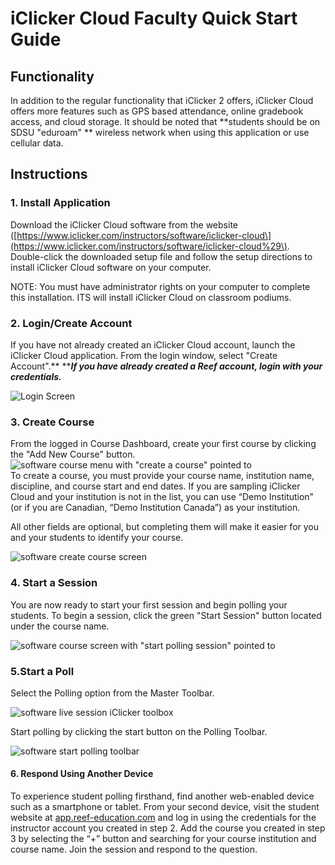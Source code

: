 # iClicker Cloud Faculty Quick Start Guide

## Functionality

In addition to the regular functionality that iClicker 2 offers, iClicker Cloud offers more features such as GPS based attendance, online gradebook access, and cloud storage. It should be noted that **students should be on SDSU "eduroam" ** wireless network when using this application or use cellular data.

## Instructions

### 1. Install Application

Download the iClicker Cloud software from the website \([https://www.iclicker.com/instructors/software/iclicker-cloud\](https://www.iclicker.com/instructors/software/iclicker-cloud%29\). Double-click the downloaded setup file and follow the setup directions to install iClicker Cloud software on your computer.

NOTE: You must have administrator rights on your computer to complete this installation. ITS will install iClicker Cloud on classroom podiums.

### 2. Login/Create Account

If you have not already created an iClicker Cloud account, launch the iClicker Cloud application. From the login window, select "Create Account".** **_**If you have already created a Reef account, login with your credentials.**_

![Login Screen](https://www.iclicker.com/media/1187/win_1signin_360.jpg)

### 3. Create Course

From the logged in Course Dashboard, create your first course by clicking the "Add New Course" button.  
![software course menu with &quot;create a course&quot; pointed to](https://www.iclicker.com/media/1171/win-cloud-add-course.png)  
To create a course, you must provide your course name, institution name, discipline, and course start and end dates. If you are sampling iClicker Cloud and your institution is not in the list, you can use “Demo Institution” \(or if you are Canadian, “Demo Institution Canada”\) as your institution.

All other fields are optional, but completing them will make it easier for you and your students to identify your course.

![software create course screen](https://www.iclicker.com/media/1173/win-cloud-create-course.png)

### 4. Start a Session

You are now ready to start your first session and begin polling your students. To begin a session, click the green "Start Session" button located under the course name.

![software course screen with &quot;start polling session&quot; pointed to](https://www.iclicker.com/media/1176/win-cloud-start-session.png)

### 5.Start a Poll

Select the Polling option from the Master Toolbar.

![software live session iClicker toolbox](https://www.iclicker.com/media/1174/win-cloud-master-toolbar.png)

Start polling by clicking the start button on the Polling Toolbar.

![software start polling toolbar](https://www.iclicker.com/media/1175/win-cloud-polling-toolbar.png)

#### 6. Respond Using Another Device

To experience student polling firsthand, find another web-enabled device such as a smartphone or tablet. From your second device, visit the student website at [app.reef-education.com](http://app.reef-education.com/) and log in using the credentials for the instructor account you created in step 2. Add the course you created in step 3 by selecting the “+” button and searching for your course institution and course name. Join the session and respond to the question.

